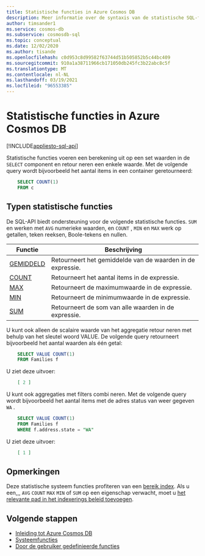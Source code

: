 ```yaml
---
title: Statistische functies in Azure Cosmos DB
description: Meer informatie over de syntaxis van de statistische SQL-functie, typen statistische functies die door Azure Cosmos DB worden ondersteund.
author: timsander1
ms.service: cosmos-db
ms.subservice: cosmosdb-sql
ms.topic: conceptual
ms.date: 12/02/2020
ms.author: tisande
ms.openlocfilehash: c0d953c8d99582f63744d51b505852b5c44bc409
ms.sourcegitcommit: 910a1a38711966cb171050db245fc3b22abc8c5f
ms.translationtype: MT
ms.contentlocale: nl-NL
ms.lasthandoff: 03/19/2021
ms.locfileid: "96553385"
---
```

# <a name="aggregate-functions-in-azure-cosmos-db"></a>Statistische functies in Azure Cosmos DB
[!INCLUDE[appliesto-sql-api](includes/appliesto-sql-api.md)]

Statistische functies voeren een berekening uit op een set waarden in de `SELECT` component en retour neren een enkele waarde. Met de volgende query wordt bijvoorbeeld het aantal items in een container geretourneerd:

```sql
    SELECT COUNT(1)
    FROM c
```

## <a name="types-of-aggregate-functions"></a>Typen statistische functies

De SQL-API biedt ondersteuning voor de volgende statistische functies. `SUM` en werken met `AVG` numerieke waarden, en `COUNT` , `MIN` en `MAX` werk op getallen, teken reeksen, Boole-tekens en nullen.

| Functie | Beschrijving |
|-------|-------------|
| [GEMIDDELD](sql-query-aggregate-avg.md) | Retourneert het gemiddelde van de waarden in de expressie. |
| [COUNT](sql-query-aggregate-count.md) | Retourneert het aantal items in de expressie. |
| [MAX](sql-query-aggregate-max.md) | Retourneert de maximumwaarde in de expressie. |
| [MIN](sql-query-aggregate-min.md) | Retourneert de minimumwaarde in de expressie. |
| [SUM](sql-query-aggregate-sum.md) | Retourneert de som van alle waarden in de expressie. |


U kunt ook alleen de scalaire waarde van het aggregatie retour neren met behulp van het sleutel woord VALUE. De volgende query retourneert bijvoorbeeld het aantal waarden als één getal:

```sql
    SELECT VALUE COUNT(1)
    FROM Families f
```

U ziet deze uitvoer:

```json
    [ 2 ]
```

U kunt ook aggregaties met filters combi neren. Met de volgende query wordt bijvoorbeeld het aantal items met de adres status van weer gegeven `WA` .

```sql
    SELECT VALUE COUNT(1)
    FROM Families f
    WHERE f.address.state = "WA"
```

U ziet deze uitvoer:

```json
    [ 1 ]
```

## <a name="remarks"></a>Opmerkingen

Deze statistische systeem functies profiteren van een [bereik index](index-policy.md#includeexclude-strategy). Als u een,,, `AVG` `COUNT` `MAX` `MIN` of `SUM` op een eigenschap verwacht, moet u [het relevante pad in het indexerings beleid toevoegen](index-policy.md#includeexclude-strategy).

## <a name="next-steps"></a>Volgende stappen

- [Inleiding tot Azure Cosmos DB](introduction.md)
- [Systeemfuncties](sql-query-system-functions.md)
- [Door de gebruiker gedefinieerde functies](sql-query-udfs.md)
